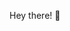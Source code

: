 Hey there! 👋

<!---
Lindayh/Lindayh is a ✨ special ✨ repository because its `README.md` (this file) appears on your GitHub profile.
You can click the Preview link to take a look at your changes.
--->
